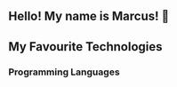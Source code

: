 ## Hello! My name is Marcus! 👋

## My Favourite Technologies

### Programming Languages

<p>
<a href="" src="https://img.shields.io/badge/build-passing-brightgreen"/>
</p>

### 

<!--
**marcusngooi/marcusngooi** is a ✨ _special_ ✨ repository because its `README.md` (this file) appears on your GitHub profile.

Here are some ideas to get you started:

- 🔭 I’m currently working on ...
## 🌱 I’m currently learning ...

- 👯 I’m looking to collaborate on ...
- 🤔 I’m looking for help with ...
- 💬 Ask me about ...
- 📫 How to reach me: ...Pronouns:q

- 😄 Pronouns: ...
- ⚡ Fun fact: ...
-->
